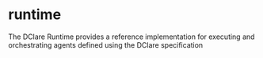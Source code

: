 # runtime
The DClare Runtime provides a reference implementation for executing and orchestrating agents defined using the DClare specification
